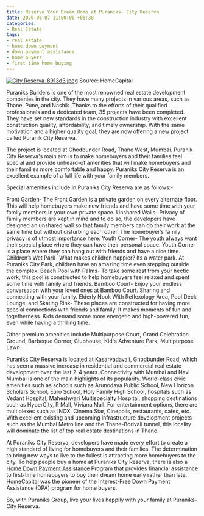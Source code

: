 ```yaml
---
title: Reserve Your Dream Home at Puraniks- City Reserva
date: 2020-06-07 11:00:00 +05:30
categories:
- Real Estate
tags:
- real estate
- home down payment
- down payment assistance
- home buyers
- first time home buying
---
```


[![City Reserva-8913d3.jpeg](/uploads/City%20Reserva-8913d3.jpeg)](https://homecapital.in/property/24/puraniks---city-reserva-1-bhk)
Source: HomeCapital

Puraniks Builders is one of the most renowned real estate development companies in the city. They have many projects in various areas, such as Thane, Pune, and Nashik. Thanks to the efforts of their qualified professionals and a dedicated team, 35 projects have been completed. They have set new standards in the construction industry with excellent construction quality, affordability, and timely ownership. With the same motivation and a higher quality goal, they are now offering a new project called Puranik City Reserva.

The project is located at Ghodbunder Road, Thane West, Mumbai. Puranik City Reserva's main aim is to make homebuyers and their families feel special and provide unheard-of amenities that will make homebuyers and their families more comfortable and happy. Puraniks City Reserva is an excellent example of a full life with your family members.

Special amenities include in Puraniks City Reserva are as follows:-

Front Garden- The Front Garden is a private garden on every alternate floor. This will help homebuyers make new friends and have some time with your family members in your own private space.
Unshared Walls- Privacy of family members are kept in mind and to do so, the developers have designed an unshared wall so that family members can do their work at the same time but without disturbing each other. The homebuyer’s family privacy is of utmost importance here.
Youth Corner- The youth always want their special place where they can have their personal space. Youth Corner is a place where they can hang out with friends and have a nice time.
Children’s Wet Park- What makes children happier? Its a water park. At Puraniks City Park, children have an amazing time even stepping outside the complex.
Beach Pool with Palms- To take some rest from your hectic work, this pool is constructed to help homebuyers feel relaxed and spent some time with family and friends.
Bamboo Court- Enjoy your endless conversation with your loved ones at Bamboo Court. Sharing and connecting with your family.
Elderly Nook With Reflexology Area, Pool Deck Lounge, and Skating Rink- These places are constructed for having more special connections with friends and family. It makes moments of fun and togetherness. Kids demand some more energetic and high-powered fun, even while having a thrilling time.

Other premium amenities include Multipurpose Court, Grand Celebration Ground, Barbeque Corner, Clubhouse, Kid's Adventure Park, Multipurpose Lawn.

Puraniks City Reserva is located at Kasarvadavali, Ghodbunder Road, which has seen a massive increase in residential and commercial real estate development over the last 2-4 years. Connectivity with Mumbai and Navi Mumbai is one of the main highlights of its popularity. World-class civic amenities such as schools such as Arunodaya Public School, New Horizon Scholars School, Euro School, Holy Family High School, hospitals such as Vedant Hospital, Maheshwari Multispecialty Hospital, shopping destinations such as HyperCity, R Mall, Viviana Mall. For entertainment options, there are multiplexes such as INOX, Cinema Star, Cinepolis, restaurants, cafes, etc. With excellent existing and upcoming infrastructure development projects such as the Mumbai Metro line and the Thane-Borivali tunnel, this locality will dominate the list of top real estate destinations in Thane.

At Puraniks City Reserva, developers have made every effort to create a high standard of living for homebuyers and their families. The determination to bring new ways to live to the fullest is attracting more homebuyers to the city. To help people buy a home at Puraniks City Reserva, there is also a [Home Down Payment Assistance](https://homecapital.in/offering) Program that provides financial assistance to first-time homebuyers to buy their dream home early rather than late. HomeCapital was the pioneer of the Interest-Free Down Payment Assistance (DPA) program for home buyers.

So, with Puraniks Group, live your lives happily with your family at Puraniks- City Reserva.




